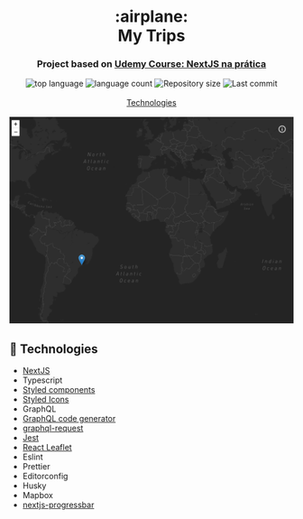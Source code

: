 <h1 align="center">
  :airplane:
  <br>
  My Trips
</h1>

<h3 align="center">
<strong>Project based on <a href="https://www.udemy.com/course/aprenda-nextjs-na-pratica/" target="_blank">Udemy Course: NextJS na prática </a></strong>
</h3>

<p align="center">

  <img alt="top language" src="https://img.shields.io/github/languages/top/rafashiga/my-trips?style=flat-square">
  <img alt="language count" src="https://img.shields.io/github/languages/count/rafashiga/my-trips?style=flat-square">
  <img alt="Repository size" src="https://img.shields.io/github/repo-size/rafashiga/my-trips?style=flat-square">
  <img alt="Last commit" src="https://img.shields.io/github/last-commit/rafashiga/my-trips?style=flat-square">
  <br>
  <br>
  <a href="#space_invader-technologies">Technologies</a>
  <br>
  <br>
  <img src="./public/img/website.png">
  <br>
</p>

## :space_invader: Technologies

- [NextJS](https://nextjs.org/)
- Typescript
- [Styled components](https://styled-components.com/)
- [Styled Icons](https://styled-icons.js.org/)
- GraphQL
- [GraphQL code generator](https://www.graphql-code-generator.com/)
- [graphql-request](https://github.com/prisma-labs/graphql-request)
- [Jest](https://jestjs.io/)
- [React Leaflet](https://react-leaflet.js.org/)
- Eslint
- Prettier
- Editorconfig
- Husky
- Mapbox
- [nextjs-progressbar](https://github.com/apal21/nextjs-progressbar)
